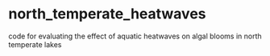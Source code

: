 # north_temperate_heatwaves
code for evaluating the effect of aquatic heatwaves on algal blooms in north temperate lakes
